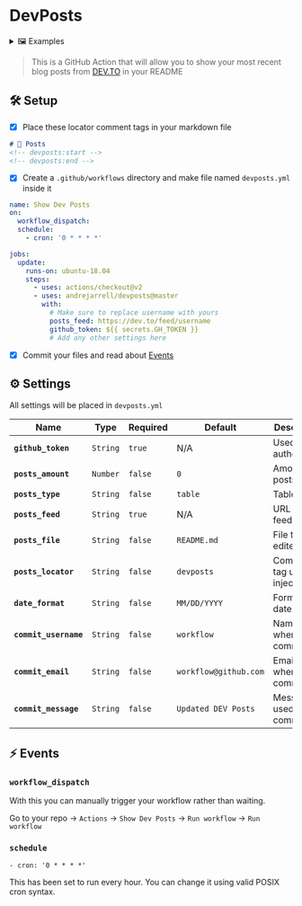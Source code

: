 # DevPosts

<details>
<summary>🖼 Examples</summary>

### Table

| Name                                                                            | Date       |
| ------------------------------------------------------------------------------- | ---------- |
| [JavaScript Calculator](https://dev.to/andrejarrell/javascript-calculator-4l6m) | 08/11/2020 |
| [CSS Variables](https://dev.to/andrejarrell/css-variables-21g)                  | 08/03/2020 |

### List

- [JavaScript Calculator](https://dev.to/andrejarrell/javascript-calculator-4l6m) - 08/11/2020
- [CSS Variables](https://dev.to/andrejarrell/css-variables-21g) - 08/03/2020
</details>

> This is a GitHub Action that will allow you to show your most recent blog posts from [DEV.TO](https://dev.to) in your README

## 🛠 Setup

- [x] Place these locator comment tags in your markdown file

```markdown
# 📝 Posts
<!-- devposts:start -->
<!-- devposts:end -->
```

- [x] Create a `.github/workflows` directory and make file named `devposts.yml` inside it

```yaml
name: Show Dev Posts
on: 
  workflow_dispatch:
  schedule:
    - cron: '0 * * * *'

jobs:
  update:
    runs-on: ubuntu-18.04
    steps:
      - uses: actions/checkout@v2
      - uses: andrejarrell/devposts@master
        with:
          # Make sure to replace username with yours
          posts_feed: https://dev.to/feed/username
          github_token: ${{ secrets.GH_TOKEN }}
          # Add any other settings here
```

- [x] Commit your files and read about [Events](#-events)

## ⚙ Settings

All settings will be placed in `devposts.yml`

| Name | Type | Required | Default | Description | ETC |
| -- | -- | -- | -- | -- | -- |
| **`github_token`** | `String` | `true` | N/A | Used to authenticate |
| **`posts_amount`** | `Number` | `false` | `0` | Amount of posts | `0` = all |
| **`posts_type`** | `String` | `false` | `table` | Table or List |
| **`posts_feed`** | `String` | `true` | N/A | URL for DEV feed | `https://dev.to/feed/username` |
| **`posts_file`** | `String` | `false` | `README.md` | File to be edited | Relative to root directory |
| **`posts_locator`** | `String` | `false` | `devposts` | Comment tag used to inject posts | `<!-- devposts:start -->` + `<!-- devposts:end -->` |
| **`date_format`** | `String` | `false` | `MM/DD/YYYY` | Format for date | [Moment.js Formats](https://momentjs.com/docs/#/displaying/format/) |
| **`commit_username`** | `String` | `false` | `workflow` | Name used when commiting |
| **`commit_email`** | `String` | `false` | `workflow@github.com` | Email used when commiting |
| **`commit_message`** | `String` | `false` | `Updated DEV Posts` | Message used when commiting |

## ⚡ Events

### `workflow_dispatch` 

With this you can manually trigger your workflow rather than waiting.

Go to your repo -> `Actions` -> `Show Dev Posts` -> `Run workflow` -> `Run workflow`

### `schedule`

`- cron: '0 * * * *'`

This has been set to run every hour. You can change it using valid POSIX cron syntax.